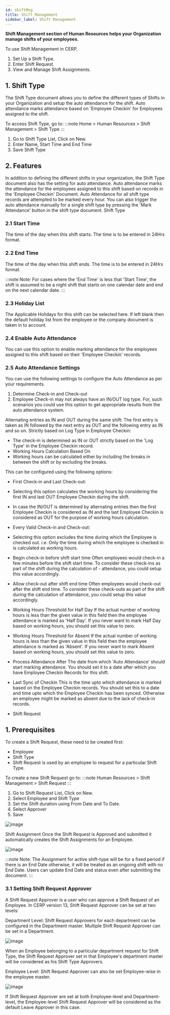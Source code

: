 ```yaml
---
id: shiftMng
title: Shift Management
sidebar_label: Shift Management
---
```


**Shift Management section of Human Resources helps your Organization manage shifts of your employees.**

To use Shift Management in CERP,

1. Set Up a Shift Type.
1. Enter Shift Request.
1. View and Manage Shift Assignments.

## 1. Shift Type

The Shift Type document allows you to define the different types of Shifts in your Organization and setup the auto attendance for the shift. Auto attendance marks attendance based on 'Employee Checkin' for Employees assigned to the shift.

To access Shift Type, go to:
:::note
Home > Human Resources > Shift Management > Shift Type
:::

1. Go to Shift Type List, Click on New.
1. Enter Name, Start Time and End Time
1. Save Shift Type

## 2. Features

In addition to defining the different shifts in your organization, the Shift Type document also has the setting for auto attendance. Auto attendance marks the attendance for the employees assigned to this shift based on records in the 'Employee Checkin' Document. Auto Attendance for all shift type records are attempted to be marked every hour. You can also trigger the auto attendance manually for a single shift type by pressing the 'Mark Attendance' button in the shift type document. Shift Type

### 2.1 Start Time

The time of the day when this shift starts. The time is to be entered in 24Hrs format.

### 2.2 End Time

The time of the day when this shift ends. The time is to be entered in 24Hrs format.

:::note
Note: For cases where the 'End Time' is less that 'Start Time', the shift is assumed to be a night shift that starts on one calendar date and end on the next calendar date.
:::

### 2.3 Holiday List

The Applicable Holidays for this shift can be selected here. If left blank then the default holiday list from the employee or the company document is taken in to account.

### 2.4 Enable Auto Attendance

You can use this option to enable marking attendance for the employees assigned to this shift based on their 'Employee Checkin' records.

### 2.5 Auto Attendance Settings

You can use the following settings to configure the Auto Attendance as per your requirements.

1. Determine Check-in and Check-out
1. Employee Check-in may not always have an IN/OUT log type. For, such scenarios you could use this option to get appropriate results from the auto attendance system.

Alternating entries as IN and OUT during the same shift:
The first entry is taken as IN followed by the next entry as OUT and the following entry as IN and so on.
Strictly based on Log Type in Employee Checkin:

- The check-in is determined as IN or OUT strictly based on the 'Log Type' in the Employee Checkin record.
- Working Hours Calculation Based On
- Working hours can be calculated either by including the breaks in between the shift or by excluding the breaks.

This can be configured using the following options:

- First Check-in and Last Check-out:
- Selecting this option calculates the working hours by considering the first IN and last OUT Employee Checkin during the shift.
- In case the IN/OUT is determined by alternating entries then the first Employee Checkin is considered as IN and the last Employee Checkin is considered as OUT for the purpose of working hours calculation.
- Every Valid Check-in and Check-out:
- Selecting this option excludes the time during which the Employee is checked out.
  i.e. Only the time during which the employee is checked in is calculated as working hours.
- Begin check-in before shift start time
  Often employees would check-in a few minutes before the shift start time. To consider these check-ins as part of the shift during the calculation of - attendance, you could setup this value accordingly.

- Allow check-out after shift end time
  Often employees would check-out after the shift end time. To consider these check-outs as part of the shift during the calculation of attendance, you could setup this value accordingly.

- Working Hours Threshold for Half Day
  If the actual number of working hours is less than the given value in this field then the employee attendance is marked as 'Half Day'. If you never want to mark Half Day based on working hours, you should set this value to zero.

- Working Hours Threshold for Absent
  If the actual number of working hours is less than the given value in this field then the employee attendance is marked as 'Absent'. If you never want to mark Absent based on working hours, you should set this value to zero.

- Process Attendance After
  The date from which 'Auto Attendance' should start marking attendance. You should set it to a date after which you have Employee Checkin Records for this shift.

- Last Sync of Checkin
  This is the time upto which attendance is marked based on the Employee Checkin records. You should set this to a date and time upto which the Employee Checkin has been synced. Otherwise an employee might be marked as absent due to the lack of check-in records.

- Shift Request

## 1. Prerequisites

To create a Shift Request, these need to be created first:

- Employee
- Shift Type
- Shift Request is used by an employee to request for a particular Shift Type.

To create a new Shift Request go to:
:::note
Human Resources > Shift Management > Shift Request
:::

1. Go to Shift Request List, Click on New.
1. Select Employee and Shift Type
1. Set the Shift duration using From Date and To Date.
1. Select Approver
1. Save

![image](images/image.jpg)

Shift Assignment
Once the Shift Request is Approved and submitted it automatically creates the Shift Assignments for an Employee.

![image](images/image.jpg)

:::note
Note: The Assignment for active shift-type will be for a fixed period if there is an End Date otherwise, it will be treated as an ongoing shift with no End Date. Users can update End Date and status even after submitting the document.
:::

### 3.1 Setting Shift Request Approver

A Shift Request Approver is a user who can approve a Shift Request of an Employee. In CERP version 13, Shift Request Approver can be set at two levels:

Department Level: Shift Request Approvers for each department can be configured in the Department master. Multiple Shift Request Approver can be set in a Department.

![image](images/image.jpg)

When an Employee belonging to a particular department request for Shift Type, the Shift Request Approver set in that Employee's department master will be considered as his Shift Type Approvers.

Employee Level: Shift Request Approver can also be set Employee-wise in the employee master.

![image](images/image.jpg)

If Shift Request Approver are set at both Employee-level and Department-level, the Employee-level Shift Request Approver will be considered as the default Leave Approver in this case.
